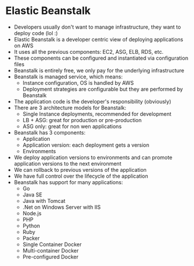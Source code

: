 # Elastic Beanstalk

- Developers usually don't want to manage infrastructure, they want to deploy code (lol :)
- Elastic Beanstalk is a developer centric view of deploying applications on AWS
- It uses all the previous components: EC2, ASG, ELB, RDS, etc.
- These components can be configured and instantiated via configuration files
- Beanstalk is entirely free, we only pay for the underlying infrastructure
- Beanstalk is managed service, which means:
    - Instance configuration, OS  is handled by AWS
    - Deployment strategies are configurable but they are performed by Beanstalk
- The application code is the developer's responsibility (obviously)
- There are 3 architecture models for Beanstalk:
    - Single Instance deployments, recommended for development
    - LB + ASG: great for production or pre-production
    - ASG only: great for non wen applications
- Beanstalk has 3 components:
    - Application
    - Application version: each deployment gets a version
    - Environments
- We deploy application versions to environments and can promote application versions to the next environment
- We can rollback to previous versions of the application
- We have full control over the lifecycle of the application
- Beanstalk has support for many applications:
    - Go
    - Java SE
    - Java with Tomcat
    - .Net on Windows Server with IIS
    - Node.js
    - PHP
    - Python
    - Ruby
    - Packer
    - Single Container Docker
    - Multi-container Docker
    - Pre-configured Docker